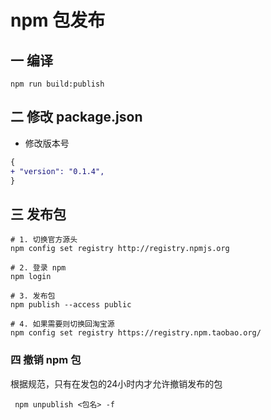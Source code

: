 # npm 包发布

## 一 编译

```shell
npm run build:publish
```

## 二 修改 package.json

- 修改版本号

```diff
{
+ "version": "0.1.4",
}
```

## 三 发布包

```shell
# 1. 切换官方源头
npm config set registry http://registry.npmjs.org

# 2. 登录 npm
npm login

# 3. 发布包
npm publish --access public

# 4. 如果需要则切换回淘宝源
npm config set registry https://registry.npm.taobao.org/

```

### 四 撤销 npm 包

根据规范，只有在发包的24小时内才允许撤销发布的包

```shell
 npm unpublish <包名> -f
```
